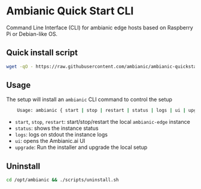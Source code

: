 # Ambianic Quick Start CLI

Command Line Interface (CLI) for ambianic edge hosts based on Raspberry Pi or Debian-like OS.

## Quick install script

```sh
wget -qO - https://raw.githubusercontent.com/ambianic/ambianic-quickstart/master/installer.sh | sh
```

## Usage

The setup will install an `ambianic` CLI command to control the setup

```sh
    Usage: ambianic { start | stop | restart | status | logs | ui | upgrade }
```

- `start`, `stop`, `restart`: start/stop/restart the local `ambianic-edge` instance
- `status`: shows the instance status
- `logs`: logs on stdout the instance logs
- `ui`: opens the Ambianic.ai UI
- `upgrade`: Run the installer and upgrade the local setup

## Uninstall

```sh
cd /opt/ambianic && ./scripts/uninstall.sh
